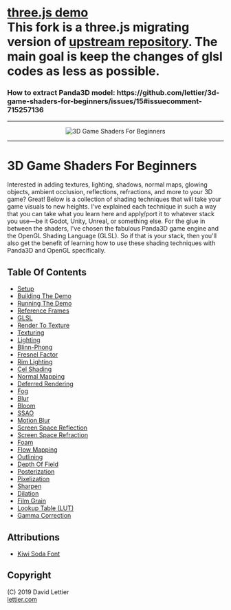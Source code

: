 <h1>
  <b>
    <a href="http://gonnavis.com/lib/3d-game-shaders-for-beginners_github_gonnavis/demonstration/three.js/index.html">three.js demo</a><br>
    This fork is a three.js migrating version of <a href="https://github.com/lettier/3d-game-shaders-for-beginners">upstream repository</a>.
    The main goal is keep the changes of glsl codes as less as possible.
  </b>  
</h1>
<h3>How to extract Panda3D model: https://github.com/lettier/3d-game-shaders-for-beginners/issues/15#issuecomment-715257136</h3>
<hr/>

<p align="center">
<img src="https://i.imgur.com/x8rtGr4.gif" alt="3D Game Shaders For Beginners" title="3D Game Shaders For Beginners">
</p>
<hr/>

# 3D Game Shaders For Beginners

Interested in adding
textures,
lighting,
shadows,
normal maps,
glowing objects,
ambient occlusion,
reflections,
refractions,
and more to your 3D game?
Great!
Below is a collection of shading techniques that will take your game visuals to new heights.
I've explained each technique in such a way that you can take what you learn here and apply/port it to
whatever stack you use—be it Godot, Unity, Unreal, or something else.
For the glue in between the shaders,
I've chosen the fabulous Panda3D game engine and the OpenGL Shading Language (GLSL).
So if that is your stack, then you'll also get the benefit of learning how to use these
shading techniques with Panda3D and OpenGL specifically.

## Table Of Contents

- [Setup](sections/setup.md)
- [Building The Demo](sections/building-the-demo.md)
- [Running The Demo](sections/running-the-demo.md)
- [Reference Frames](sections/reference-frames.md)
- [GLSL](sections/glsl.md)
- [Render To Texture](sections/render-to-texture.md)
- [Texturing](sections/texturing.md)
- [Lighting](sections/lighting.md)
- [Blinn-Phong](sections/blinn-phong.md)
- [Fresnel Factor](sections/fresnel-factor.md)
- [Rim Lighting](sections/rim-lighting.md)
- [Cel Shading](sections/cel-shading.md)
- [Normal Mapping](sections/normal-mapping.md)
- [Deferred Rendering](sections/deferred-rendering.md)
- [Fog](sections/fog.md)
- [Blur](sections/blur.md)
- [Bloom](sections/bloom.md)
- [SSAO](sections/ssao.md)
- [Motion Blur](sections/motion-blur.md)
- [Screen Space Reflection](sections/screen-space-reflection.md)
- [Screen Space Refraction](sections/screen-space-refraction.md)
- [Foam](sections/foam.md)
- [Flow Mapping](sections/flow-mapping.md)
- [Outlining](sections/outlining.md)
- [Depth Of Field](sections/depth-of-field.md)
- [Posterization](sections/posterization.md)
- [Pixelization](sections/pixelization.md)
- [Sharpen](sections/sharpen.md)
- [Dilation](sections/dilation.md)
- [Film Grain](sections/film-grain.md)
- [Lookup Table (LUT)](sections/lookup-table.md)
- [Gamma Correction](sections/gamma-correction.md)

## Attributions

- [Kiwi Soda Font](https://fontenddev.com/fonts/kiwi-soda/)

## Copyright

(C) 2019 David Lettier
<br>
[lettier.com](https://www.lettier.com)
